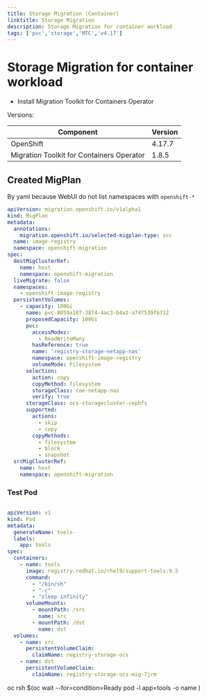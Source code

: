 ```yaml
---
title: Storage Migration (Container)
linktitle: Storage Migration
description: Storage Migration for container workload
tags: ['pvc','storage','MTC','v4.17']
---
```

# Storage Migration for container workload

* Install Migration Toolkit for Containers Operator

Versions:

|Component|Version|
|---|---|
|OpenShift|4.17.7|
|Migration Toolkit for Containers Operator|1.8.5|

## Created MigPlan

By yaml because WebUI do not list namespaces with `openshift-*`

```yaml
apiVersion: migration.openshift.io/v1alpha1
kind: MigPlan
metadata:
  annotations:
    migration.openshift.io/selected-migplan-type: scc
  name: image-registry
  namespace: openshift-migration
spec:
  destMigClusterRef:
    name: host
    namespace: openshift-migration
  liveMigrate: false
  namespaces:
    - openshift-image-registry
  persistentVolumes:
    - capacity: 100Gi
      name: pvc-8059a107-3874-4ac3-b4a2-a747539fb712
      proposedCapacity: 100Gi
      pvc:
        accessModes:
          - ReadWriteMany
        hasReference: true
        name: 'registry-storage-netapp-nas'
        namespace: openshift-image-registry
        volumeMode: Filesystem
      selection:
        action: copy
        copyMethod: filesystem
        storageClass: coe-netapp-nas
        verify: true
      storageClass: ocs-storagecluster-cephfs
      supported:
        actions:
          - skip
          - copy
        copyMethods:
          - filesystem
          - block
          - snapshot
  srcMigClusterRef:
    name: host
    namespace: openshift-migration
```

### Test Pod

```yaml

apiVersion: v1
kind: Pod
metadata:
  generateName: tools-
  labels:
    app: tools
spec:
  containers:
    - name: tools
      image: registry.redhat.io/rhel9/support-tools:9.5
      command:
        - "/bin/sh"
        - "-c"
        - "sleep infinity"
      volumeMounts:
        - mountPath: /src
          name: src
        - mountPath: /dst
          name: dst
  volumes:
    - name: src
      persistentVolumeClaim:
        claimName: registry-storage-ocs
    - name: dst
      persistentVolumeClaim:
        claimName: registry-storage-ocs-mig-7jrm
```

oc rsh $(oc wait --for=condition=Ready pod -l app=tools -o name )

